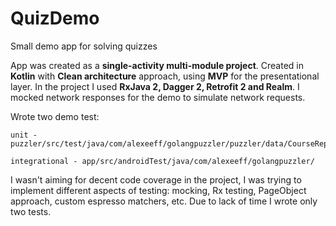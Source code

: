 # QuizDemo
Small demo app for solving quizzes

App was created as a **single-activity multi-module project**. Created in **Kotlin** with **Clean architecture** approach, using **MVP** for the presentational layer.
In the project I used **RxJava 2, Dagger 2, Retrofit 2 and Realm**.
I mocked network responses for the demo to simulate network requests.

Wrote two demo test:
```
unit - puzzler/src/test/java/com/alexeeff/golangpuzzler/puzzler/data/CourseRepositoryImplTest.kt
```
```
integrational - app/src/androidTest/java/com/alexeeff/golangpuzzler/
```
I wasn't aiming for decent code coverage in the project, I was trying to implement different aspects of testing: mocking, Rx testing, PageObject approach, custom espresso matchers, etc. Due to lack of time I wrote only two tests.
